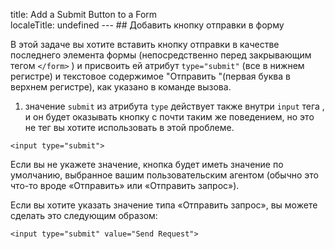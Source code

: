 title: Add a Submit Button to a Form	
localeTitle: undefined
---	## Добавить кнопку отправки в форму

В этой задаче вы хотите вставить кнопку отправки в качестве последнего элемента формы (непосредственно перед закрывающим тегом `</form>` ) и присвоить ей атрибут `type="submit"` (все в нижнем регистре) и текстовое содержимое "Отправить "(первая буква в верхнем регистре), как указано в команде вызова.

1) значение `submit` из атрибута `type` действует также внутри `input` тега , и он будет оказывать кнопку с почти таким же поведением, но это не тег вы хотите использовать в этой проблеме.
```
<input type="submit"> 
```

Если вы не укажете значение, кнопка будет иметь значение по умолчанию, выбранное вашим пользовательским агентом (обычно это что-то вроде «Отправить» или «Отправить запрос»).

Если вы хотите указать значение типа «Отправить запрос», вы можете сделать это следующим образом:
```
<input type="submit" value="Send Request"> 

```